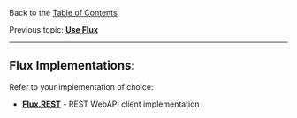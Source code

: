 Back to the [Table of Contents](README.md)

Previous topic:
[**Use Flux**](03.use.md)

---

## Flux Implementations:

Refer to your implementation of choice:

- [**Flux.REST**](rest/01.introduction.md) - REST WebAPI client implementation